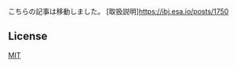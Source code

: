 こちらの記事は移動しました。
[取扱説明]https://ibj.esa.io/posts/1750

## License

[MIT](https://choosealicense.com/licenses/mit/)
